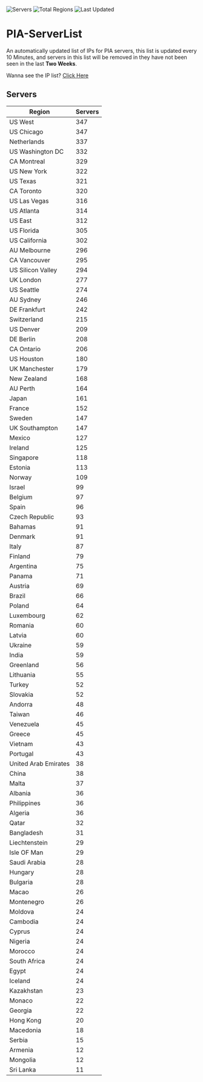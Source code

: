 ![Servers](https://img.shields.io/badge/Servers-11,544-darkgreen)
![Total Regions](https://img.shields.io/badge/Total_Regions-97-darkgreen)
![Last Updated](https://img.shields.io/badge/Last_Updated-December_15_2024_11:31_EST-darkgreen)

# PIA-ServerList
An automatically updated list of IPs for PIA servers, this list is updated every 10 Minutes, and servers in this list will be removed in they have not been seen in the last **Two Weeks**.

Wanna see the IP list? [Click Here](./servers.json)

## Servers
| Region               | Servers |
|----------------------|---------|
| US West | 347 |
| US Chicago | 347 |
| Netherlands | 337 |
| US Washington DC | 332 |
| CA Montreal | 329 |
| US New York | 322 |
| US Texas | 321 |
| CA Toronto | 320 |
| US Las Vegas | 316 |
| US Atlanta | 314 |
| US East | 312 |
| US Florida | 305 |
| US California | 302 |
| AU Melbourne | 296 |
| CA Vancouver | 295 |
| US Silicon Valley | 294 |
| UK London | 277 |
| US Seattle | 274 |
| AU Sydney | 246 |
| DE Frankfurt | 242 |
| Switzerland | 215 |
| US Denver | 209 |
| DE Berlin | 208 |
| CA Ontario | 206 |
| US Houston | 180 |
| UK Manchester | 179 |
| New Zealand | 168 |
| AU Perth | 164 |
| Japan | 161 |
| France | 152 |
| Sweden | 147 |
| UK Southampton | 147 |
| Mexico | 127 |
| Ireland | 125 |
| Singapore | 118 |
| Estonia | 113 |
| Norway | 109 |
| Israel | 99 |
| Belgium | 97 |
| Spain | 96 |
| Czech Republic | 93 |
| Bahamas | 91 |
| Denmark | 91 |
| Italy | 87 |
| Finland | 79 |
| Argentina | 75 |
| Panama | 71 |
| Austria | 69 |
| Brazil | 66 |
| Poland | 64 |
| Luxembourg | 62 |
| Romania | 60 |
| Latvia | 60 |
| Ukraine | 59 |
| India | 59 |
| Greenland | 56 |
| Lithuania | 55 |
| Turkey | 52 |
| Slovakia | 52 |
| Andorra | 48 |
| Taiwan | 46 |
| Venezuela | 45 |
| Greece | 45 |
| Vietnam | 43 |
| Portugal | 43 |
| United Arab Emirates | 38 |
| China | 38 |
| Malta | 37 |
| Albania | 36 |
| Philippines | 36 |
| Algeria | 36 |
| Qatar | 32 |
| Bangladesh | 31 |
| Liechtenstein | 29 |
| Isle OF Man | 29 |
| Saudi Arabia | 28 |
| Hungary | 28 |
| Bulgaria | 28 |
| Macao | 26 |
| Montenegro | 26 |
| Moldova | 24 |
| Cambodia | 24 |
| Cyprus | 24 |
| Nigeria | 24 |
| Morocco | 24 |
| South Africa | 24 |
| Egypt | 24 |
| Iceland | 24 |
| Kazakhstan | 23 |
| Monaco | 22 |
| Georgia | 22 |
| Hong Kong | 20 |
| Macedonia | 18 |
| Serbia | 15 |
| Armenia | 12 |
| Mongolia | 12 |
| Sri Lanka | 11 |